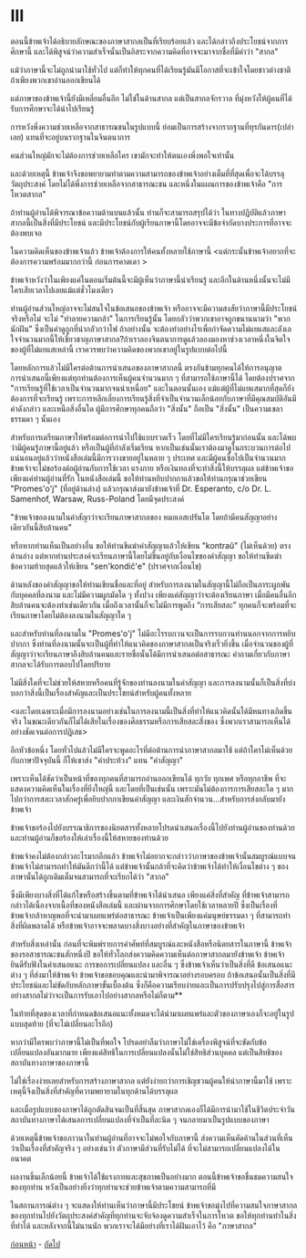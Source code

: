 <link href="markdown.css" rel="stylesheet">

# III

ตอนนี้ข้าพเจ้าได้อธิบายลักษณะของภาษาสากลเป็นที่เรียบร้อยแล้ว และได้กล่าวถึงประโยชน์จากการศึกษานี้ และได้พิสูจน์ว่าความสำเร็จนั้นเป็นอิสระจากความคิดที่อาจจะมาจากชื่อที่มีคำว่า "สากล"

แม้ว่าภาษานี้จะไม่ถูกนำมาใช้ทั่วไป แต่ก็ทำให้ทุกคนที่ได้เรียนรู้มันมีโอกาสที่จะเข้าใจโดยชาวต่างชาติ ถ้าเพียงพวกเขาอ่านออกเขียนได้ 

แต่ภาษาของข้าพเจ้านี้ยังมีเหลี่ยมอื่นอีก ไม่ใช่ในด้านสากล แต่เป็นสากลจักรวาล ที่มุ่งหวังให้ผู้คนที่ได้รับการศึกษาจะได้นำไปเรียนรู้

การหวังพึ่งความช่วยเหลือจากสาธารณชนในรูปแบบนี้ ย่อมเป็นการสร้างจากรากฐานที่ทุรกันดาร(เปล่าเลย) แทนที่จะอยู่บนรากฐานในจินตนาการ

คนส่วนใหญ่มักจะไม่ต้องการช่วยเหลือใคร เขามักจะทำให้ตนเองพึ่งพอใจเท่านั้น

และด้วยเหตุนี้ ข้าพเจ้าจึงขอพยายามทำตามความสามารถของข้าพเจ้าอย่างเต็มที่ที่สุดเพื่อจะได้บรรลุวัตถุประสงค์ โดยไม่ได้พึ่งการช่วยเหลือจากสาธารณะชน และหนึ่งในแผนการของข้าพเจ้าคือ "การโหวตสากล"

ถ้าท่านผู้อ่านได้พิจารณาข้อความด้านบนแล้วนั้น ท่านก็จะสามารถสรุปได้ว่า ในทางปฏิบัติแล้วภาษาสากลนี้เป็นสิ่งที่มีประโยชน์ และมีประโยชน์กับผู้เรียนภาษานี้โดยอาจจะมีข้อจำกัดบางประการที่อาจจะต้องพบเจอ 

ในความคิดเห็นของข้าพเจ้าแล้ว ข้าพเจ้าต้องการให้คนทั้งหลายใช้ภาษานี้ <แต่กระนั้นข้าพเจ้าอยากที่จะต้องการความพร้อมมากกว่านี้ ก่อนการคาดเดา >

ข้าพเจ้าหวังว่าในเพียงแค่ในตอนเริ่มต้นนี้จะมีผู้เห็นว่าภาษานี้น่าเรียนรู้ และอีกในด้านหนึ่งนั้นจะไม่มีใครเสียเวลาไปเลยแม้แต่ชั่วโมงเดียว

ท่านผู้อ่านส่วนใหญ่อาจจะไม่สนใจในข้อเสนอของข้าพเจ้า หรืออาจจะมีความสงสัยว่าภาษานี้มีประโยชน์จริงหรือไม่  จะไม่ "ทำลายความกล้า" ในการเรียนรู้นั้น โดยกลัวว่าพวกเขาอาจถูกขนานนามว่า "พวกนักฝัน” ซึ่งเป็นคำดูถูกที่น่ากลัวกว่าไฟ ถ้าอย่างนั้น จะต้องทำอย่างไรเพื่อกำจัดความไม่แยแสและลังเลใจจำนวนมากนี้ให้เชี่ยวชาญภาษาสากล?ถ้าเราลองจินตนาการดูแล้วลองมองหาช่วงเวลาหนึ่งในจิตใจของผู้ที่ไม่แยแสเหล่านี้ เราควรพบว่าความคิดของพวกเขาอยู่ในรูปแบบต่อไปนี้ 

โดยหลักการแล้วไม่มีใครต่อต้านการนำเสนอของภาษาสากลนี้ ตรงกันข้ามทุกคนได้ให้การอนุญาตการนำเสนอนี้เพียงแต่ทุกท่านต้องการเห็นผู้คนจำนวนมาก ๆ ที่สามารถใช้ภาษานี้ได้ โดยต้องปราศจาก "การเรียนรู้ที่ใช้เวลาเป็นจำนวนมากจนน่าเหนื่อย"  และในตอนนั้นเอง แม้แต่ผู้ที่ไม่แยแสมากที่สุดก็ยังต้องการที่จะเรียนรู้ เพราะการหลีกเลี่ยงการเรียนรู้สิ่งที่จำเป็นจำนวนเล็กน้อยกับภาษาที่มีคุณสมบัติอันมีค่าดังกล่าว และเหนือสิ่งอื่นใด ผู้มีการศึกษาทุกคนถือว่า "สิ่งนั้น" ถือเป็น "สิ่งนั้น" เป็นความเขลาธรรมดา ๆ นั้นเอง

สำหรับการเตรียมภาษาให้พร้อมต่อการนำไปใช้แบบรวดเร็ว โดยที่ไม่มีใครเรียนรู้มาก่อนนั้น และได้พบว่ามีผู้คนรู้ภาษานี้อยู่แล้ว หรือเป็นผู้ที่กำลังเริ่มเรียน หากเป็นเช่นนั้นเราต้องมาดูในกระบวนการต่อไป แน่นอนอยู่แล้วว่าหนังสือเล่มนี้มีการวางขายอยู่ในหลาย ๆ ประเทศ และมีผู้คนซื่อไปเป็นจำนวนมาก ข้าพเจ้าจะไม่ขอร้องต่อผู้อ่านกับการใช้เวลา แรงกาย หรือเงินทองที่จะทำสิ่งนี้ให้บรรลุผล แต่ข้าพเจ้าขอเพียงแค่ท่านผู้อ่านที่รัก ในหนังสือเล่มนี้ ขอให้ท่านหยิบปากกาแล้วขอให้ท่านกรุณาช่วยเขียน "Promes'o'j" (ที่อยู่ด้านล่าง) แล้วกรุณาส่งมายังข้าพเจ้าที่ Dr. Esperanto, c/o Dr. L. Samenhof, Warsaw, Russ-Poland โดยมีจุดประสงค์

"ข้าพเจ้าขอลงนามในคำสัญาว่าจะเรียนภาษาสากลของ หมอเอสเปรันโต โดยถ้ามีคนสัญญาอย่างเดียวกันนี้สิบล้านคน"

หรือหากท่านเห็นเป็นอย่างอื่น ขอให้ท่านขีดฆ่าคำสัญญาแล้วให้เขียน "kontraŭ" (ไม่เห็นด้วย) ตรงด้านล่าง แต่หากท่านประสงค์จะเรียนภาษานี้โดยไม่ขึ้นอยู่กับเงื่อนไขของคำสัญญา ขอให้ท่านขีดฆ่าข้อความท้ายสุดแล้วให้เขียน "sen'kondiĉ'e" (ปราศจากเงื่อนไข)

ด้านหลังของคำสัญญาขอให้ท่านเขียนชื่อและที่อยู่ สำหรับการลงนามในสัญญานี้ไม่ถือเป็นภาระผูกพันกับบุคคลที่ลงนาม และไม่มีความผูกมัดใด ๆ ทั้งปวง เพียงแค่สัญญาว่าจะต้องเรียนภาษา เมื่อมีคนอื่นอีกสิบล้านคนจะต้องทำเช่นเดียวกัน เมื่อถึงเวลานั้นก็จะไม่มีการพูดถึง “การเสียสละ” ทุกคนก็จะพร้อมที่จะเรียนภาษาโดยไม่ต้องลงนามในสัญญาใด ๆ

และสำหรับท่านที่ลงนามใน "Promes'o'j" ไม่มีอะไรรบกวนจะเป็นการรบกวนท่านนอกจากการหยิบปากกา ซึ่งท่านที่ลงนามนั้นจะเป็นผู้ที่ทำให้แนวคิดของภาษาสากลเป็นจริงเร็วยิ่งขึ้น เมื่อจำนวนของผู้ที่สัญญาว่าจะเรียนภาษาถึงสิบล้านคนและรายชื่อนั้นได้มีการนำเสนอต่อสาธารณะ คำถามเกี่ยวกับภาษาสากลจะได้รับการตอบไปโดยปริยาย

ไม่มีสิ่งใดที่จะไม่ช่วยให้สหายหรือคนที่รู้จักของท่านลงนามในคำสัญญา และการลงนามนั้นก็เป็นสิ่งที่บ่งบอกว่าสิ่งนี้เป็นเรื่องสำคัญและเป็นประโชยน์สำหรับผู้คนทั้งหลาย

<และโดยเฉพาะเมื่อมีการลงนามอย่างเช่นในการลงนามนี้เป็นสิ่งที่ทำให้แนวคิดนั้นได้มีหนทางเกิดขึ้นจริง ในขณะเดียวกันก็ไม่ได้เสียในเรื่องของศีลธรรมหรือการเสียสละสิ่งของ ซึ่งพวกเราสามารถเห็นได้อย่างชัดเจนต่อการปฏิเสธ>

อีกหัวข้อหนึ่ง โดยทั่วไปแล้วไม่มีใครจะพูดอะไรที่ต่อต้านการนำภาษาสากลมาใช้ แต่ถ้าใครไม่เห็นด้วยกับภาษาปัจจุบันนี้ ก็ให้เขาส่ง "คำประท้วง" แทน "คำสัญญา"

เพราะเห็นได้ชัดว่าเป็นหน้าที่ของทุกคนที่สามารถอ่านออกเขียนได้ ทุกวัย ทุกเพศ หรือทุกอาชีพ ที่จะแสดงความคิดเห็นในเรื่องที่ยิ่งใหญ่นี้ และโดยที่เป็นเช่นนั้น เพราะมันไม่ต้องการการเสียสละใด ๆ มากไปกว่าการสละเวลาสักครู่เพื่อยิบปากกาเขียนคำสัญญา และเงินสักจำนวน...สำหรับการส่งกลับมายังข้าพเจ้า

ข้าพเจ้าขอร้องไปยังบรรณาธิการของนิยตสารทั้งหลายโปรดนำเสนอเรื่องนี้ไปยังท่านผู้อ่านของท่านด้วย และท่านผู้อ่านก็ขอร้องให้เล่าเรื่องนี้ให้สหายของท่านด้วย

ข้าพเจ้าคงไม่ต้องกล่าวอะไรมากอีกแล้ว ข้าพเจ้าไม่อยากจะกล่าวว่าภาษาของข้าพเจ้านั้นสมบูรณ์แบบจนข้าพเจ้าไม่สามารถทำให้มันดีกว่านี้ได้ แต่ข้าพเจ้านั้นกล้าที่จะคิดว่าข้าพเจ้าได้ทำให้เงื่อนไขต่าง ๆ ของภาษานั้นได้ถูกเติมเต็มจนสามารถที่จะเรียกได้ว่า "สากล"

ซึ่งมีเพียงบางสิ่งที่ได้แก้ไขหรือสร้างขึ้นตามที่ข้าพเจ้าได้นำเสนอ เพียงแค่สิ่งที่สำคัญ ที่ข้าพเจ้าสามารถกล่าวได้เนื่องจากเนื้อที่ของหนังสือเล่มนี้ และผ่านจากการศึกษาโดยใช้เวลาหลายปี ซึ่งเป็นเรื่องที่ข้าพเจ้ากล้าหาญพอที่จะนำมาเผยแพร่ต่อสาธารณะ ข้าพเจ้าเป็นเพียงแค่มนุษย์ธรรมดา ๆ ที่สามารถทำสิ่งที่ผิดพลาดได้ หรือข้าพเจ้าอาจจะพลาดบางสิ่งบางอย่างที่สำคัญในภาษาของข้าพเจ้า

สำหรับสิ่งเหล่านั้น ก่อนที่จะพิมพ์รายการคำศัพท์ที่สมบูรณ์และหนังสือหรือนิตยสารในภาษานี้ ข้าพเจ้าของรอสาธารณะชนสักหนึ่งปี ขอให้ทั่วโลกส่งความคิดความเห็นต่อภาษาสากลมายังข้าพเจ้า ข้าพเจ้ายินดีรับฟังในคำเสนอแนะ การขอการเปลี่ยนแปลง และอื่น ๆ ซึ่งข้าพเจ้าเห็นว่าเป็นสิ่งที่ดี ข้อเสนอแนะต่าง ๆ ที่ส่งมาให้ข้าพเจ้า ข้าพเจ้าขอขอบคุณและนำมาพิจารณาอย่างรอบครอบ ถ้าข้อเสนอนั้นเป็นสิ่งที่มีประโยชน์และไม่ขัดกับหลักภาษาขั้นเบื้องต้น ซึ่งก็คือความเรียบง่ายและเป็นการปรับปรุงไปสู่การสื่อสารอย่างสากลไม่ว่าจะเป็นการรับเอาไปอย่างสากลหรือไม่ก็ตาม**

ในท้ายที่สุดของเวลาที่กำหนดข้อเสนอแนะทั้งหมดจะได้นำมาเผยแพร่และตัวของภาษาเองก็จะอยู่ในรูปแบบสุดท้าย (ที่จะไม่เปลี่ยนอะไรอีก)

หากว่ามีใครพบว่าภาษานี้ไม่เป็นที่พอใจ โปรดอย่าลืมว่าภาษาไม่ใช่เครื่องพิสูจน์ที่จะขัดกับข้อเปลี่ยนแปลงอันมากมาย เพียงแค่สิทธิในการเปลี่ยนแปลงนั้นไม่ใช่สิทธิส่วนบุคคล แต่เป็นสิทธิของสถาบันทางภาษาของภาษานี้

ไม่ใช่เรื่องง่ายเลยสำหรับการสร้างภาษาสากล แต่ยังง่ายกว่าการเชิญชวนผู้คนให้นำภาษานี้มาใช้ เพราะเหตุนี้จึงเป็นสิ่งที่สำคัญที่ความพยายามในทุกด้านได้บรรลุผล

และเมื่อรูปแบบของภาษาได้ถูกตัดสินจนเป็นที่สิ้นสุด ภาษาสากลเองก็ได้มีการนำมาใช้ในชีวิตประจำวัน สถาบันทางภาษาได้เสนอการเปลี่ยนแปลงที่จำเป็นที่ละนิด ๆ จนกลายมาเป็นรูปแบบของภาษา 

ด้วยเหตุนี้ข้าพเจ้าขอภาวนาในท่านผู้อ่านที่อาจจะไม่พอใจกับภาษานี้ ส่งความเห็นคัดค้านในส่วนที่เห็นว่าเป็นเรื่องที่สำคัญจริง ๆ อย่างเช่นว่า ตัวภาษามีส่วนที่รับไม่ได้ ที่จะไม่สามารถเปลี่ยนแปลงได้ในอนาคต

ผลงานชิ้นเล็กน้อยนี้ ข้าพเจ้าได้ใช้แรงกายและสุขภาพเป็นอย่างมาก ตอนนี้ข้าพเจ้าขอชื่นชมความสนใจของทุกท่าน หวังเป็นอย่างยิ่งว่าทุกท่านจะช่วยข้าพเจ้าตามความสามารถที่มี

ในสถานการณ์ต่าง ๆ จะแสดงให้ท่านเห็นว่าภาษานี้มีประโชยน์ ข้าพเจ้าขอมุ่งไปที่ความสนใจภาษาสากลของทุกท่านไปยังวัตถุประสงค์สำคัญที่ทุกท่านจะจับจ้องดูความสำเร็จในการโหวต ขอให้ทุกท่านทำในสิ่งที่ทำได้ และหลังจากนี้ไม่นานนัก พวกเราจะได้มีอย่างที่เราได้ฝันเอาไว้ คือ "ภาษาสากล"

[ก่อนหน้า](./6.md) - [ถัดไป](./8.md)